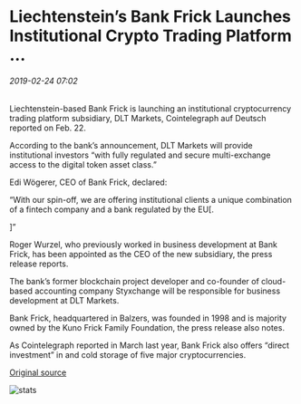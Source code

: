 # Liechtenstein’s Bank Frick Launches Institutional Crypto Trading Platform ...

###### 2019-02-24 07:02

Liechtenstein-based Bank Frick is launching an institutional cryptocurrency trading platform subsidiary, DLT Markets, Cointelegraph auf Deutsch reported on Feb. 22.

According to the bank’s announcement, DLT Markets will provide institutional investors “with fully regulated and secure multi-exchange access to the digital token asset class.”

Edi Wögerer, CEO of Bank Frick, declared:

“With our spin-off, we are offering institutional clients a unique combination of a fintech company and a bank regulated by the EU\[.

\]”

Roger Wurzel, who previously worked in business development at Bank Frick, has been appointed as the CEO of the new subsidiary, the press release reports.

The bank’s former blockchain project developer and co-founder of cloud-based accounting company Styxchange will be responsible for business development at DLT Markets.

Bank Frick, headquartered in Balzers, was founded in 1998 and is majority owned by the Kuno Frick Family Foundation, the press release also notes.

As Cointelegraph reported in March last year, Bank Frick also offers “direct investment” in and cold storage of five major cryptocurrencies.

[Original source](https://cointelegraph.com/news/liechtensteins-bank-frick-launches-institutional-crypto-trading-platform)

![stats](https://c.statcounter.com/11760860/0/a89fa40b/1/ "stats")